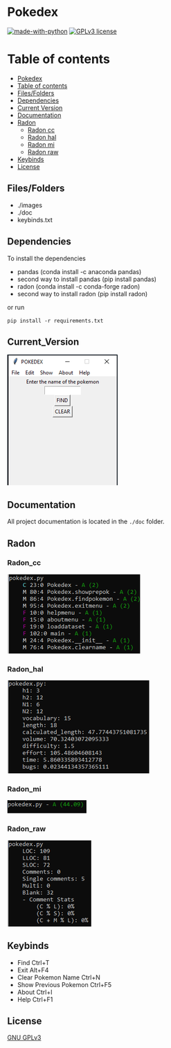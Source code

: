 # Pokedex


[![made-with-python](https://img.shields.io/badge/Made%20with-Python-1f425f.svg)](https://www.python.org/) [![GPLv3 license](https://img.shields.io/badge/License-GPLv3-blue.svg)](http://perso.crans.org/besson/LICENSE.html)

# Table of contents

<!--ts-->
  * [Pokedex](#Pokedex)
  * [Table of contents](#Table_of_contents)
  * [Files/Folders](#Files/Folders)
  * [Dependencies](#Dependencies)
  * [Current Version](#Current_Version)
  * [Documentation](#Documentation)
  * [Radon](#Radon)
    * [Radon cc](#Radon_cc)
    * [Radon hal](#Radon_hal)
    * [Radon mi](#Radon_mi)
    * [Radon raw](#Radon_raw)
  * [Keybinds](#Keybinds)
  * [License](#License)
<!--te-->

## Files/Folders

<ul>
  <li> ./images </li>
  <li> ./doc </li>
  <li> keybinds.txt </li>
</ul>



## Dependencies

To install the dependencies

 <ul>
   <li> pandas (conda install -c anaconda pandas) </li>
   <li> second way to install pandas (pip install pandas) </li>
   <li> radon (conda install -c conda-forge radon) </li> 
   <li> second way to install radon (pip install radon) </li>
</ul>

or run

```shell
pip install -r requirements.txt
```

## Current_Version

<p><img src ="images/pokedex version.png" title = "Pokedex Version"/> </p>


## Documentation

All project documentation is located in the `./doc`  folder.

## Radon

### Radon_cc

<p><img src ="images/pokedex radon cc.png" title = "Pokedex Radon cc"/> </p>

### Radon_hal

<p><img src ="images/pokedex radon hal.png" title = "Pokedex Radon hal"/> </p>

### Radon_mi

<p><img src ="images/pokedex radon mi.png" title = "Pokedex Radon mi"/> </p>

### Radon_raw

<p><img src ="images/pokedex radon raw.png" title = "Pokedex Radon raw"/> </p>


## Keybinds

<ul>
  <li> Find Ctrl+T </li>
  <li> Exit Alt+F4 </li>
  <li> Clear Pokemon Name Ctrl+N </li>
  <li> Show Previous Pokemon Ctrl+F5 </li>
  <li> About Ctrl+I </li>
  <li> Help Ctrl+F1 </li>
</ul>


## License
[GNU GPLv3](https://choosealicense.com/licenses/gpl-3.0/)